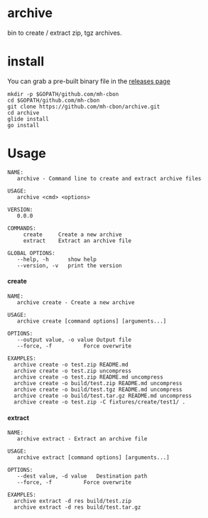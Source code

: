 # archive

bin to create / extract zip, tgz archives.

# install

You can grab a pre-built binary file in the [releases page](https://github.com/mh-cbon/archive/releases)

```
mkdir -p $GOPATH/github.com/mh-cbon
cd $GOPATH/github.com/mh-cbon
git clone https://github.com/mh-cbon/archive.git
cd archive
glide install
go install
```

# Usage

```
NAME:
   archive - Command line to create and extract archive files

USAGE:
   archive <cmd> <options>

VERSION:
   0.0.0

COMMANDS:
     create     Create a new archive
     extract    Extract an archive file

GLOBAL OPTIONS:
   --help, -h      show help
   --version, -v   print the version
```

#### create

```
NAME:
   archive create - Create a new archive

USAGE:
   archive create [command options] [arguments...]

OPTIONS:
   --output value, -o value	Output file
   --force, -f			Force overwrite

EXAMPLES:
  archive create -o test.zip README.md
  archive create -o test.zip uncompress
  archive create -o test.zip README.md uncompress
  archive create -o build/test.zip README.md uncompress
  archive create -o build/test.tgz README.md uncompress
  archive create -o build/test.tar.gz README.md uncompress
  archive create -o test.zip -C fixtures/create/test1/ .
```

#### extract

```
NAME:
   archive extract - Extract an archive file

USAGE:
   archive extract [command options] [arguments...]

OPTIONS:
   --dest value, -d value	Destination path
   --force, -f			Force overwrite

EXAMPLES:
  archive extract -d res build/test.zip
  archive extract -d res build/test.tar.gz

```
